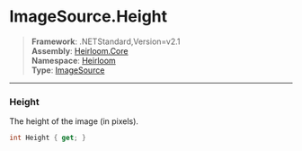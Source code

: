 # ImageSource.Height

> **Framework**: .NETStandard,Version=v2.1  
> **Assembly**: [Heirloom.Core][0]  
> **Namespace**: [Heirloom][0]  
> **Type**: [ImageSource][1]  

--------------------------------------------------------------------------------

### Height

The height of the image (in pixels).

```cs
int Height { get; }
```

[0]: ../Heirloom.Core.md
[1]: Heirloom.ImageSource.md
